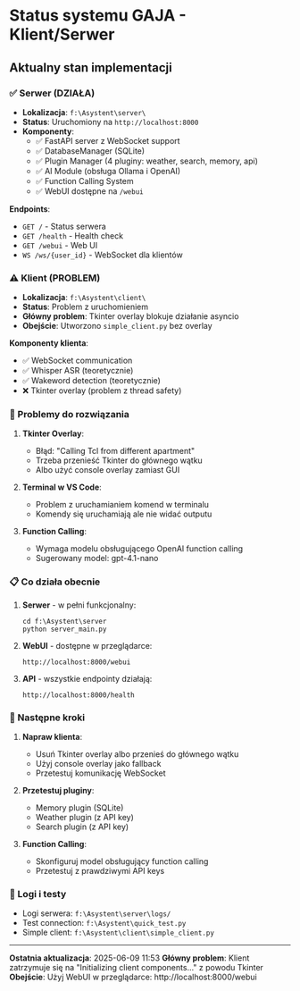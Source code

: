 # Status systemu GAJA - Klient/Serwer

## Aktualny stan implementacji

### ✅ Serwer (DZIAŁA)
- **Lokalizacja**: `f:\Asystent\server\`
- **Status**: Uruchomiony na `http://localhost:8000`
- **Komponenty**:
  - ✅ FastAPI server z WebSocket support
  - ✅ DatabaseManager (SQLite)
  - ✅ Plugin Manager (4 pluginy: weather, search, memory, api)
  - ✅ AI Module (obsługa Ollama i OpenAI)
  - ✅ Function Calling System
  - ✅ WebUI dostępne na `/webui`

**Endpoints**:
- `GET /` - Status serwera
- `GET /health` - Health check
- `GET /webui` - Web UI
- `WS /ws/{user_id}` - WebSocket dla klientów

### ⚠️ Klient (PROBLEM)
- **Lokalizacja**: `f:\Asystent\client\`
- **Status**: Problem z uruchomieniem
- **Główny problem**: Tkinter overlay blokuje działanie asyncio
- **Obejście**: Utworzono `simple_client.py` bez overlay

**Komponenty klienta**:
- ✅ WebSocket communication
- ✅ Whisper ASR (teoretycznie)
- ✅ Wakeword detection (teoretycznie)
- ❌ Tkinter overlay (problem z thread safety)

### 🔧 Problemy do rozwiązania

1. **Tkinter Overlay**:
   - Błąd: "Calling Tcl from different apartment"
   - Trzeba przenieść Tkinter do głównego wątku
   - Albo użyć console overlay zamiast GUI

2. **Terminal w VS Code**:
   - Problem z uruchamianiem komend w terminalu
   - Komendy się uruchamiają ale nie widać outputu

3. **Function Calling**:
   - Wymaga modelu obsługującego OpenAI function calling
   - Sugerowany model: gpt-4.1-nano

### 📋 Co działa obecnie

1. **Serwer** - w pełni funkcjonalny:
   ```
   cd f:\Asystent\server
   python server_main.py
   ```

2. **WebUI** - dostępne w przeglądarce:
   ```
   http://localhost:8000/webui
   ```

3. **API** - wszystkie endpointy działają:
   ```
   http://localhost:8000/health
   ```

### 🎯 Następne kroki

1. **Napraw klienta**:
   - Usuń Tkinter overlay albo przenieś do głównego wątku
   - Użyj console overlay jako fallback
   - Przetestuj komunikację WebSocket

2. **Przetestuj pluginy**:
   - Memory plugin (SQLite)
   - Weather plugin (z API key)
   - Search plugin (z API key)

3. **Function Calling**:
   - Skonfiguruj model obsługujący function calling
   - Przetestuj z prawdziwymi API keys

### 📝 Logi i testy

- Logi serwera: `f:\Asystent\server\logs/`
- Test connection: `f:\Asystent\quick_test.py`
- Simple client: `f:\Asystent\client\simple_client.py`

---

**Ostatnia aktualizacja**: 2025-06-09 11:53
**Główny problem**: Klient zatrzymuje się na "Initializing client components..." z powodu Tkinter
**Obejście**: Użyj WebUI w przeglądarce: http://localhost:8000/webui
